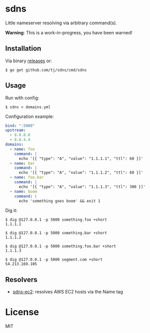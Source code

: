 
# sdns

 Little nameserver resolving via arbitrary command(s).

 __Warning__: This is a work-in-progress, you have been warned!

## Installation

 Via binary [releases](https://github.com/tj/sdns/releases) or:

```
$ go get github.com/tj/sdns/cmd/sdns
```

## Usage

 Run with config:

```
$ sdns < domains.yml
```

 Configuration example:

```yml
bind: ":5000"
upstream:
  - 8.8.8.8
  - 8.8.4.4
domains:
  - name: foo
    command: |
      echo '[{ "type": "A", "value": "1.1.1.1", "ttl": 60 }]'
  - name: bar
    command: |
      echo '[{ "type": "A", "value": "1.1.1.2", "ttl": 60 }]'
  - name: foo.bar
    command: |
      echo '[{ "type": "A", "value": "1.1.1.3", "ttl": 300 }]'
  - name: boom
    command: |
      echo 'something goes boom' && exit 1
```

 Dig it:

```
$ dig @127.0.0.1 -p 5000 something.foo +short
1.1.1.1

$ dig @127.0.0.1 -p 5000 something.bar +short
1.1.1.2

$ dig @127.0.0.1 -p 5000 something.foo.bar +short
1.1.1.3

$ dig @127.0.0.1 -p 5000 segment.com +short
54.213.169.105
```

## Resolvers

 - [sdns-ec2](https://github.com/tj/sdns-ec2): resolves AWS EC2 hosts via the Name tag

# License

 MIT
